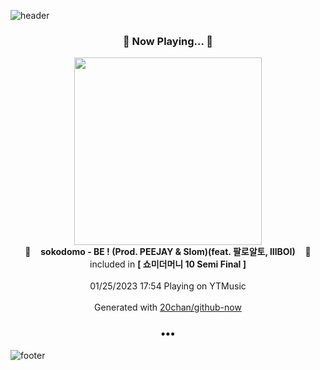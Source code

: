 ![header](https://capsule-render.vercel.app/api?type=wave&height=170&section=header&text=Hi.%20I'm%20SHIFT&fontColor=090707&fontAlignX=45&fontAlignY=65&fontSize=100)

<h3 align="center">🎵 Now Playing... 🎵</h3>
<p align="center">
  <a href="https://music.youtube.com/watch?v=tKKk3jgjaMo">
    <img width="300" src="https://lh3.googleusercontent.com/kGdxoFrl5jE6vmnfHMQwLUsaMQh_c80un2l-NXOD4tNAYmR30j40aORNyudoa-mxyb0Rokr7m_2RA2K2og">
  </a>
  <br>
  🎵&nbsp&nbsp&nbsp <b>sokodomo - BE ! (Prod. PEEJAY & Slom)(feat. 팔로알토, lIlBOI)</b> &nbsp&nbsp&nbsp🎵
  <br>
  included in <b>[ 쇼미더머니 10 Semi Final ]</b>
  
  <br />
  <br />
  01/25/2023 17:54 Playing on YTMusic
  <br />
  <br />
  Generated with <a href="https://github.com/20chan/github-now">20chan/github-now</a>
</p>

<h3 align="center">•••</h3>

![footer](https://capsule-render.vercel.app/api?type=wave&height=150&section=footer)
